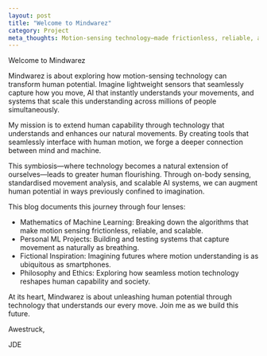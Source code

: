 ```yaml
---
layout: post
title: "Welcome to Mindwarez"
category: Project
meta_thoughts: Motion-sensing technology—made frictionless, reliable, and scalable—becomes an extension of ourselves to enhance human flourishing.
---
```


Welcome to Mindwarez

Mindwarez is about exploring how motion-sensing technology can transform human potential. Imagine lightweight sensors that seamlessly capture how you move, AI that instantly understands your movements, and systems that scale this understanding across millions of people simultaneously.

My mission is to extend human capability through technology that understands and enhances our natural movements. By creating tools that seamlessly interface with human motion, we forge a deeper connection between mind and machine. 

This symbiosis—where technology becomes a natural extension of ourselves—leads to greater human flourishing. Through on-body sensing, standardised movement analysis, and scalable AI systems, we can augment human potential in ways previously confined to imagination.

This blog documents this journey through four lenses:

- Mathematics of Machine Learning: Breaking down the algorithms that make motion sensing frictionless, reliable, and scalable.
- Personal ML Projects: Building and testing systems that capture movement as naturally as breathing.
- Fictional Inspiration: Imagining futures where motion understanding is as ubiquitous as smartphones.
- Philosophy and Ethics: Exploring how seamless motion technology reshapes human capability and society.

At its heart, Mindwarez is about unleashing human potential through technology that understands our every move. Join me as we build this future.

Awestruck,

JDE

